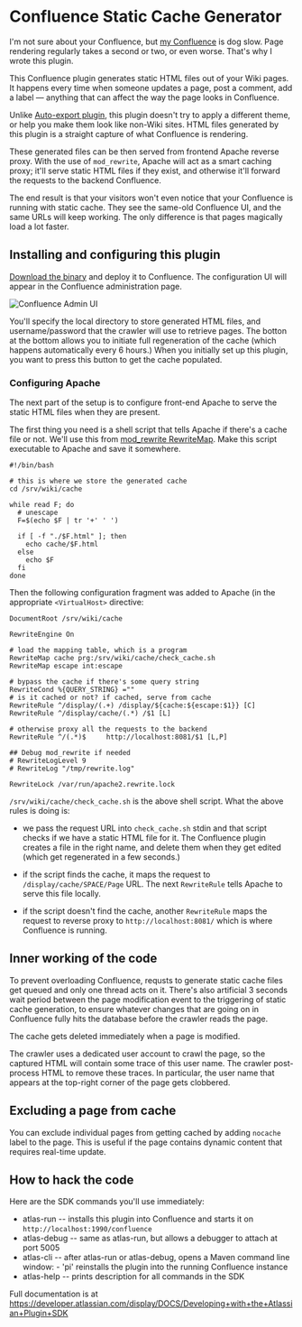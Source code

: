 Confluence Static Cache Generator
=================================

I'm not sure about your Confluence, but [my Confluence](http://wiki.jenkins-ci.org/) is dog slow. Page rendering regularly
takes a second or two, or even worse. That's why I wrote this plugin.

This Confluence plugin generates static HTML files out of your Wiki pages.
It happens every time when someone updates a page, post a comment, add a label &mdash; anything that can affect
the way the page looks in Confluence.

Unlike [Auto-export plugin](https://marketplace.atlassian.com/plugins/com.atlassian.confluence.extra.autoexport),
this plugin doesn't try to apply a different theme, or help you make them look like non-Wiki sites. HTML files
generated by this plugin is a straight capture of what Confluence is rendering.

These generated files can be then served from frontend Apache reverse proxy. With the use of `mod_rewrite`, Apache
will act as a smart caching proxy; it'll serve static HTML files if they exist, and otherwise it'll forward the requests
to the backend Confluence.

The end result is that your visitors won't even notice that your Confluence is running with static cache. They see
the same-old Confluence UI, and the same URLs will keep working. The only difference is that pages magically load
a lot faster.


Installing and configuring this plugin
--------------------------------------
[Download the binary](https://github.com/kohsuke/confluence-static-cache/downloads) and
deploy it to Confluence. The configuration UI will appear in the Confluence administration page.

![Confluence Admin UI](https://github.com/kohsuke/confluence-static-cache/raw/master/config-ui.png)

You'll specify the local directory to store generated HTML files, and username/password that the crawler will use
to retrieve pages. The botton at the bottom allows you to initiate full regeneration of the cache (which happens
automatically every 6 hours.) When you initially set up this plugin, you want to press this button to get the cache
populated.


### Configuring Apache

The next part of the setup is to configure front-end Apache to serve the static HTML files when they are present.

The first thing you need is a shell script that tells Apache if there's a cache file or not. We'll use this
from [mod_rewrite RewriteMap](http://httpd.apache.org/docs/current/mod/mod_rewrite.html#rewritemap). Make
this script executable to Apache and save it somewhere.

    #!/bin/bash

    # this is where we store the generated cache
    cd /srv/wiki/cache

    while read F; do
      # unescape
      F=$(echo $F | tr '+' ' ')

      if [ -f "./$F.html" ]; then
        echo cache/$F.html
      else
        echo $F
      fi
    done

Then the following configuration fragment was added to Apache (in the appropriate `<VirtualHost>` directive:

    DocumentRoot /srv/wiki/cache

    RewriteEngine On

    # load the mapping table, which is a program
    RewriteMap cache prg:/srv/wiki/cache/check_cache.sh
    RewriteMap escape int:escape

    # bypass the cache if there's some query string
    RewriteCond %{QUERY_STRING} =""
    # is it cached or not? if cached, serve from cache
    RewriteRule ^/display/(.+) /display/${cache:${escape:$1}} [C]
    RewriteRule ^/display/cache/(.*) /$1 [L]

    # otherwise proxy all the requests to the backend
    RewriteRule ^/(.*)$     http://localhost:8081/$1 [L,P]

    ## Debug mod_rewrite if needed
    # RewriteLogLevel 9
    # RewriteLog "/tmp/rewrite.log"

    RewriteLock /var/run/apache2.rewrite.lock

`/srv/wiki/cache/check_cache.sh` is the above shell script. What the above rules is doing is:

* we pass the request URL into `check_cache.sh` stdin and that script checks if we have
  a static HTML file for it. The Confluence plugin creates a file in the right name,
  and delete them when they get edited (which get regenerated in a few seconds.)

* if the script finds the cache, it maps the request to `/display/cache/SPACE/Page` URL.
  The next `RewriteRule` tells Apache to serve this file locally.

* if the script doesn't find the cache, another `RewriteRule` maps the request to
  reverse proxy to `http://localhost:8081/` which is where Confluence is running.


Inner working of the code
-------------------------

To prevent overloading Confluence, requsts to generate static cache files get queued and only
one thread acts on it. There's also artificial 3 seconds wait period between the page modification
event to the triggering of static cache generation, to ensure whatever changes that are going on
in Confluence fully hits the database before the crawler reads the page.

The cache gets deleted immediately when a page is modified.

The crawler uses a dedicated user account to crawl the page, so the captured HTML will contain
some trace of this user name. The crawler post-process HTML to remove these traces. In particular,
the user name that appears at the top-right corner of the page gets clobbered.

Excluding a page from cache
---------------------------
You can exclude individual pages from getting cached by adding `nocache` label to the page.
This is useful if the page contains dynamic content that requires real-time update.


How to hack the code
--------------------
Here are the SDK commands you'll use immediately:

* atlas-run   -- installs this plugin into Confluence and starts it on `http://localhost:1990/confluence`
* atlas-debug -- same as atlas-run, but allows a debugger to attach at port 5005
* atlas-cli   -- after atlas-run or atlas-debug, opens a Maven command line window:
                 - 'pi' reinstalls the plugin into the running Confluence instance
* atlas-help  -- prints description for all commands in the SDK

Full documentation is at https://developer.atlassian.com/display/DOCS/Developing+with+the+Atlassian+Plugin+SDK
